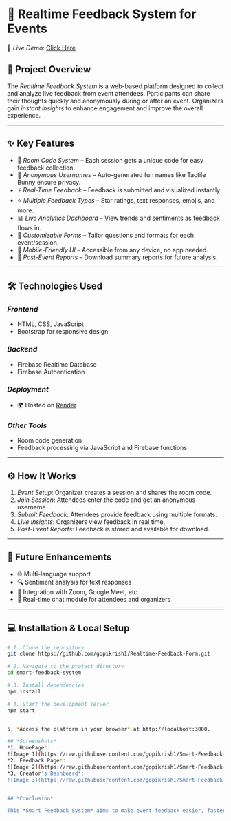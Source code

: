 # 🚀 Realtime Feedback System for Events
🔗 *Live Demo*: [Click Here](https://smart-feedback-system-main.onrender.com)  


## 📌 Project Overview

The *Realtime Feedback System* is a web-based platform designed to collect and analyze live feedback from event attendees. Participants can share their thoughts quickly and anonymously during or after an event. Organizers gain *instant insights* to enhance engagement and improve the overall experience.

---

## ✨ Key Features

- 🔑 *Room Code System* – Each session gets a unique code for easy feedback collection.
- 🐰 *Anonymous Usernames* – Auto-generated fun names like Tactile Bunny ensure privacy.
- ⚡ *Real-Time Feedback* – Feedback is submitted and visualized instantly.
- ⭐ *Multiple Feedback Types* – Star ratings, text responses, emojis, and more.
- 📊 *Live Analytics Dashboard* – View trends and sentiments as feedback flows in.
- 🎯 *Customizable Forms* – Tailor questions and formats for each event/session.
- 📱 *Mobile-Friendly UI* – Accessible from any device, no app needed.
- 📄 *Post-Event Reports* – Download summary reports for future analysis.

---

## 🛠 Technologies Used

### *Frontend*
- HTML, CSS, JavaScript
- Bootstrap for responsive design

### *Backend*
- Firebase Realtime Database
- Firebase Authentication

### *Deployment*
- 🌍 Hosted on [Render](https://render.com)

### *Other Tools*
- Room code generation
- Feedback processing via JavaScript and Firebase functions

---

## ⚙ How It Works

1. *Event Setup*: Organizer creates a session and shares the room code.
2. *Join Session*: Attendees enter the code and get an anonymous username.
3. *Submit Feedback*: Attendees provide feedback using multiple formats.
4. *Live Insights*: Organizers view feedback in real time.
5. *Post-Event Reports*: Feedback is stored and available for download.

---

## 🚧 Future Enhancements

- 🌐 Multi-language support
- 🔍 Sentiment analysis for text responses
- 🔗 Integration with Zoom, Google Meet, etc.
- 💬 Real-time chat module for attendees and organizers

---

## 💻 Installation & Local Setup

```bash
# 1. Clone the repository
git clone https://github.com/gopikrish1/Realtime-Feedback-Form.git

# 2. Navigate to the project directory
cd smart-feedback-system

# 3. Install dependencies
npm install

# 4. Start the development server
npm start


5. *Access the platform in your browser* at http://localhost:3000.

## *Screenshots*
*1. HomePage*:
![Image 1](https://raw.githubusercontent.com/gopikrish1/Smart-Feedback-System-Main/main/images/HomePage.png)
*2. Feedback Page*:
![Image 2](https://raw.githubusercontent.com/gopikrish1/Smart-Feedback-System-Main/main/images/FeedbackPage.png)
*3. Creator's Dashboard*:
![Image 3](https://raw.githubusercontent.com/gopikrish1/Smart-Feedback-System-Main/main/images/DashBoard.png)


## *Conclusion*

This *Smart Feedback System* aims to make event feedback easier, faster, and more impactful for both organizers and attendees. By gathering insights in real-time, event organizers can act on feedback immediately, improving the overall experience for everyone.
